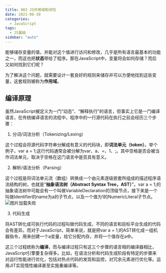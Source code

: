 ```yaml
---
title: 003 JS作用域和闭包
date: 2021-06-30
categories:
  - JavaScript
tags:
  - JS基础
sidebar: "auto"
---
```


能够储存变量的值，并能对这个值进行访问和修改，几乎是所有语言最基本的功能之一，而这也把**状态**带给了程序。那在JavaScript中，变量将会如何存储？而后又如何找到它们呢？

为了解决这个问题，就需要设计一套良好的规则来储存并可以方便地找到这些变量，这套规则被称为**作用域**。

## 编译原理

虽然JavaScript被定义为一门“动态”、“解释执行”的语言，但事实上它是一门编译语言，在传统编译语言的流程中，程序中的一行源代码在执行之前会经历三个步骤：
1. 分词/词法分析（Tokenizing/Lexing）

这个过程会将源代码字符串分解成有意义的代码块，即**词法单元（token）**。举个例子，var a = 1;这行代码通常会被分解为var、a、=、1、;。其中空格是否会被当作词法单元，取决于空格在这门语言中是否具有意义。

2. 解析/语法分析（Parsing）

这个过程是将词法单元流（数组）转换成一个由元素逐级嵌套所组成的描述程序语法结构的树，也就是“**抽象语法树（Abstract Syntax Tree，AST）**”。var a = 1;的抽象语法树中可能会有一个叫做VariableDeclaration的顶级节点，接下来是一个叫做Identifier的name为a的子节点，以及一个值为1的NumericLiteral子节点。
<img :src="$withBase('/js/ast.png')" alt="图片加载失败">

3. 代码生成

将AST转化成可执行代码的过程叫做代码生成，不同的语言和目标平台生成的代码会有差异。而对于JavaScript，简单来说，就是把var a = 1;的AST转化成一组机器指令，用来创建一个a变量，给它分配内存，并将一个值存在a中。

这三个过程统称为**编译**，而与编译过程只有这三个步骤的语言相的编译器相比，JavaScript引擎要复杂得多。比如，在语法分析和代码生成阶段有特定的步骤来对运行性能进行优化，包括对热点代码的发现和监控，对冗余元素进行优化等。运用JIT实现惰性编译甚至实施重编译等。